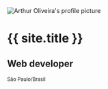 <div class="row align-items-center justify-content-around" id="main">

  <div class="col-8 col-sm-6 col-md-4 col-lg-3 text-center">
    <img
      class="img-fluid rounded-circle shadow-lg"
      src="https://avatars0.githubusercontent.com/u/6170474?v=4"
      alt="Arthur Oliveira's profile picture">
  </div>

  <div class="col-md-auto text-center">
    <h1>{{ site.title }}</h1>
    <h2>
      <i class="fas fa-id-card small"></i>
      Web developer
    </h2>
    <p>
      <i class="fas fa-map-marker small"></i>
      <small>São Paulo/Brasil</small>
    </p>
  </div>

</div>
